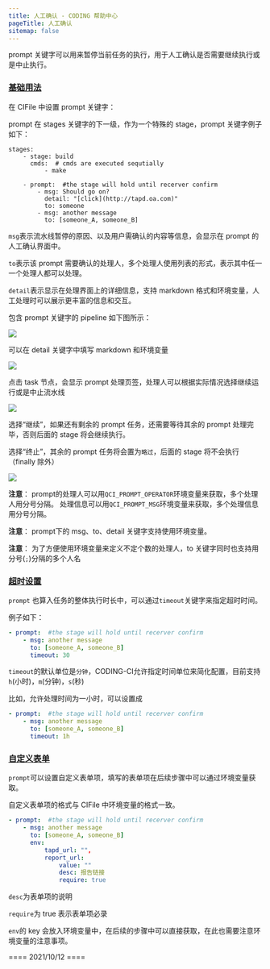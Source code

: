 ```yaml
---
title: 人工确认 - CODING 帮助中心
pageTitle: 人工确认
sitemap: false
---
```


prompt 关键字可以用来暂停当前任务的执行，用于人工确认是否需要继续执行或是中止执行。

### [基础用法](#basic)

在 CIFile 中设置 prompt 关键字：

prompt 在 stages 关键字的下一级，作为一个特殊的 stage，prompt 关键字例子如下：

```
stages:
    - stage: build
      cmds:  # cmds are executed sequtially
          - make

    - prompt:  #the stage will hold until recerver confirm
        - msg: Should go on?
          detail: "[click](http://tapd.oa.com)"
          to: someone
        - msg: another message
          to: [someone_A, someone_B]
```

`msg`表示流水线暂停的原因、以及用户需确认的内容等信息，会显示在 prompt 的人工确认界面中。

`to`表示该 prompt 需要确认的处理人，多个处理人使用列表的形式，表示其中任一一个处理人都可以处理。

`detail`表示显示在处理界面上的详细信息，支持 markdown 格式和环境变量，人工处理时可以展示更丰富的信息和交互。

包含 prompt 关键字的 pipeline 如下图所示：

![](https://help-assets.codehub.cn/enterprise/20211012162526.png)

可以在 detail 关键字中填写 markdown 和环境变量

![](https://help-assets.codehub.cn/enterprise/20211012162538.png)

点击 task 节点，会显示 prompt 处理页签，处理人可以根据实际情况选择继续运行或是中止流水线

![](https://help-assets.codehub.cn/enterprise/20211012162559.png)

选择“继续”，如果还有剩余的 prompt 任务，还需要等待其余的 prompt 处理完毕，否则后面的 stage 将会继续执行。

选择“终止”，其余的 prompt 任务将会置为`略过`，后面的 stage 将不会执行（finally 除外）

![](https://help-assets.codehub.cn/enterprise/20211012162612.png)

**注意**： prompt的处理人可以用```QCI_PROMPT_OPERATOR```环境变量来获取，多个处理人用分号分隔。
处理信息可以用```QCI_PROMPT_MSG```环境变量来获取，多个处理信息用分号分隔。

**注意**： prompt下的 msg、to、detail 关键字支持使用环境变量。

**注意**： 为了方便使用环境变量来定义不定个数的处理人，to 关键字同时也支持用分号(```;```)分隔的多个人名

### [超时设置](#ttl)

`prompt` 也算入任务的整体执行时长中，可以通过`timeout`关键字来指定超时时间。

例子如下：

```yaml
- prompt:  #the stage will hold until recerver confirm
    - msg: another message
      to: [someone_A, someone_B]
      timeout: 30
```

`timeout`的默认单位是`分钟`，CODING-CI允许指定时间单位来简化配置，目前支持`h`(小时)，`m`(分钟)，`s`(秒)

比如，允许处理时间为一小时，可以设置成

```yaml
- prompt:  #the stage will hold until recerver confirm
    - msg: another message
      to: [someone_A, someone_B]
      timeout: 1h
```

### [自定义表单](#custom-form)

`prompt`可以设置自定义表单项，填写的表单项在后续步骤中可以通过环境变量获取。

自定义表单项的格式与 CIFile 中环境变量的格式一致。

```yaml
- prompt:  #the stage will hold until recerver confirm
    - msg: another message
      to: [someone_A, someone_B]
      env:
          tapd_url: "",
          report_url:
              value: ""
              desc: 报告链接
              require: true
```

`desc`为表单项的说明

`require`为 true 表示表单项必录

`env`的 key 会放入环境变量中，在后续的步骤中可以直接获取，在此也需要注意环境变量的注意事项。

==== 2021/10/12 ====

